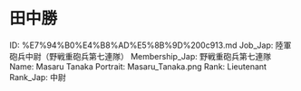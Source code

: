 # 田中勝

ID: %E7%94%B0%E4%B8%AD%E5%8B%9D%200c913.md
Job_Jap: 陸軍砲兵中尉（野戦重砲兵第七連隊）
Membership_Jap: 野戦重砲兵第七連隊
Name: Masaru Tanaka
Portrait: Masaru_Tanaka.png
Rank: Lieutenant
Rank_Jap: 中尉